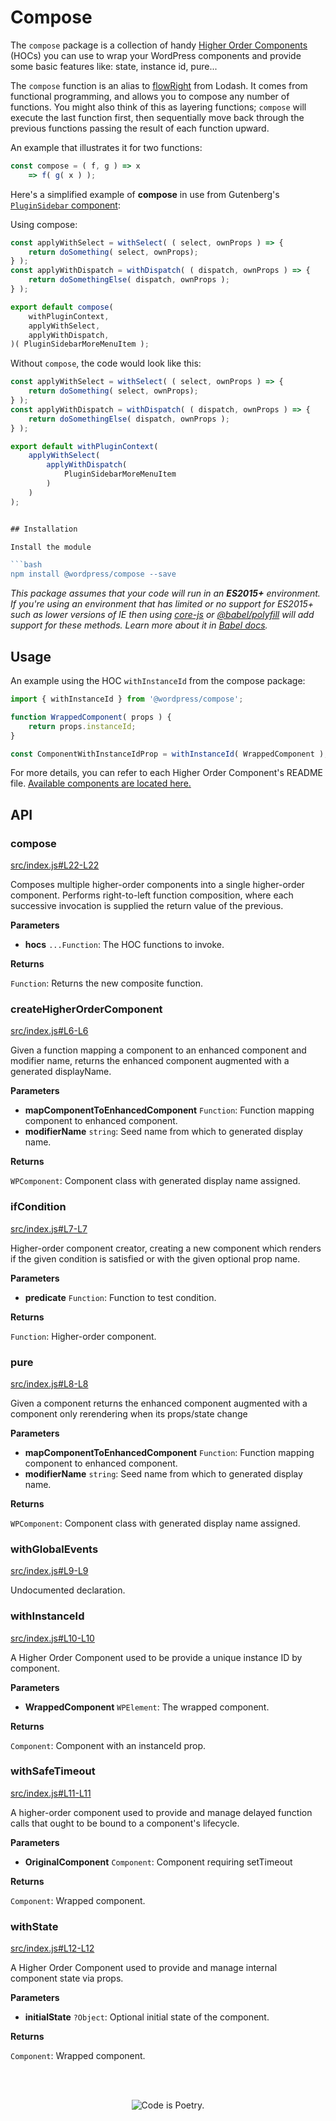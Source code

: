 # Compose

The `compose` package is a collection of handy [Higher Order Components](https://facebook.github.io/react/docs/higher-order-components.html) (HOCs) you can use to wrap your WordPress components and provide some basic features like: state, instance id, pure...

The `compose` function is an alias to [flowRight](https://lodash.com/docs/#flowRight) from Lodash. It comes from functional programming, and allows you to compose any number of functions. You might also think of this as layering functions; `compose` will execute the last function first, then sequentially move back through the previous functions passing the result of each function upward.

An example that illustrates it for two functions:

```js
const compose = ( f, g ) => x
    => f( g( x ) );
```

Here's a simplified example of **compose** in use from Gutenberg's [`PluginSidebar` component](https://github.com/WordPress/gutenberg/blob/master/packages/edit-post/src/components/sidebar/plugin-sidebar/index.js):

Using compose:

```js
const applyWithSelect = withSelect( ( select, ownProps ) => {
	return doSomething( select, ownProps);
} );
const applyWithDispatch = withDispatch( ( dispatch, ownProps ) => {
	return doSomethingElse( dispatch, ownProps );
} );

export default compose(
	withPluginContext,
	applyWithSelect,
	applyWithDispatch,
)( PluginSidebarMoreMenuItem );
```

Without `compose`, the code would look like this:

````js
const applyWithSelect = withSelect( ( select, ownProps ) => {
	return doSomething( select, ownProps);
} );
const applyWithDispatch = withDispatch( ( dispatch, ownProps ) => {
	return doSomethingElse( dispatch, ownProps );
} );

export default withPluginContext(
	applyWithSelect(
		applyWithDispatch(
			PluginSidebarMoreMenuItem
		)
	)
);


## Installation

Install the module

```bash
npm install @wordpress/compose --save
````

_This package assumes that your code will run in an **ES2015+** environment. If you're using an environment that has limited or no support for ES2015+ such as lower versions of IE then using [core-js](https://github.com/zloirock/core-js) or [@babel/polyfill](https://babeljs.io/docs/en/next/babel-polyfill) will add support for these methods. Learn more about it in [Babel docs](https://babeljs.io/docs/en/next/caveats)._

## Usage

An example using the HOC `withInstanceId` from the compose package:

```js
import { withInstanceId } from '@wordpress/compose';

function WrappedComponent( props ) {
	return props.instanceId;
}

const ComponentWithInstanceIdProp = withInstanceId( WrappedComponent );
```

For more details, you can refer to each Higher Order Component's README file. [Available components are located here.](https://github.com/WordPress/gutenberg/tree/master/packages/compose/src)

## API

<!-- START TOKEN(Autogenerated API docs) -->

### compose

[src/index.js#L22-L22](src/index.js#L22-L22)

Composes multiple higher-order components into a single higher-order component. Performs right-to-left function
composition, where each successive invocation is supplied the return value of the previous.

**Parameters**

-   **hocs** `...Function`: The HOC functions to invoke.

**Returns**

`Function`: Returns the new composite function.

### createHigherOrderComponent

[src/index.js#L6-L6](src/index.js#L6-L6)

Given a function mapping a component to an enhanced component and modifier
name, returns the enhanced component augmented with a generated displayName.

**Parameters**

-   **mapComponentToEnhancedComponent** `Function`: Function mapping component to enhanced component.
-   **modifierName** `string`: Seed name from which to generated display name.

**Returns**

`WPComponent`: Component class with generated display name assigned.

### ifCondition

[src/index.js#L7-L7](src/index.js#L7-L7)

Higher-order component creator, creating a new component which renders if
the given condition is satisfied or with the given optional prop name.

**Parameters**

-   **predicate** `Function`: Function to test condition.

**Returns**

`Function`: Higher-order component.

### pure

[src/index.js#L8-L8](src/index.js#L8-L8)

Given a component returns the enhanced component augmented with a component
only rerendering when its props/state change

**Parameters**

-   **mapComponentToEnhancedComponent** `Function`: Function mapping component to enhanced component.
-   **modifierName** `string`: Seed name from which to generated display name.

**Returns**

`WPComponent`: Component class with generated display name assigned.

### withGlobalEvents

[src/index.js#L9-L9](src/index.js#L9-L9)

Undocumented declaration.

### withInstanceId

[src/index.js#L10-L10](src/index.js#L10-L10)

A Higher Order Component used to be provide a unique instance ID by
component.

**Parameters**

-   **WrappedComponent** `WPElement`: The wrapped component.

**Returns**

`Component`: Component with an instanceId prop.

### withSafeTimeout

[src/index.js#L11-L11](src/index.js#L11-L11)

A higher-order component used to provide and manage delayed function calls
that ought to be bound to a component's lifecycle.

**Parameters**

-   **OriginalComponent** `Component`: Component requiring setTimeout

**Returns**

`Component`: Wrapped component.

### withState

[src/index.js#L12-L12](src/index.js#L12-L12)

A Higher Order Component used to provide and manage internal component state
via props.

**Parameters**

-   **initialState** `?Object`: Optional initial state of the component.

**Returns**

`Component`: Wrapped component.


<!-- END TOKEN(Autogenerated API docs) -->

<br/><br/><p align="center"><img src="https://s.w.org/style/images/codeispoetry.png?1" alt="Code is Poetry." /></p>
